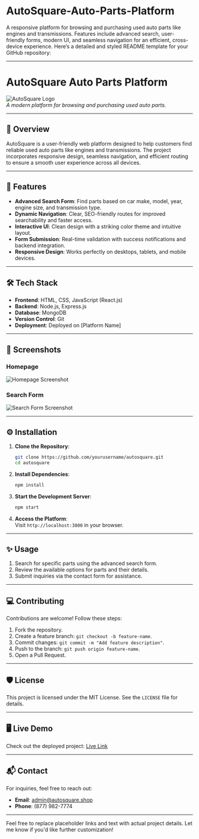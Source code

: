 # AutoSquare-Auto-Parts-Platform
A responsive platform for browsing and purchasing used auto parts like engines and transmissions. Features include advanced search, user-friendly forms, modern UI, and seamless navigation for an efficient, cross-device experience.
Here’s a detailed and styled README template for your GitHub repository:

---

# **AutoSquare Auto Parts Platform**  

![AutoSquare Logo](https://via.placeholder.com/150)  
_A modern platform for browsing and purchasing used auto parts._  

---

## 🚀 **Overview**  
AutoSquare is a user-friendly web platform designed to help customers find reliable used auto parts like engines and transmissions. The project incorporates responsive design, seamless navigation, and efficient routing to ensure a smooth user experience across all devices.  

---

## 🎯 **Features**  
- **Advanced Search Form**: Find parts based on car make, model, year, engine size, and transmission type.  
- **Dynamic Navigation**: Clear, SEO-friendly routes for improved searchability and faster access.  
- **Interactive UI**: Clean design with a striking color theme and intuitive layout.  
- **Form Submission**: Real-time validation with success notifications and backend integration.  
- **Responsive Design**: Works perfectly on desktops, tablets, and mobile devices.  

---

## 🛠 **Tech Stack**  
- **Frontend**: HTML, CSS, JavaScript (React.js)  
- **Backend**: Node.js, Express.js  
- **Database**: MongoDB  
- **Version Control**: Git  
- **Deployment**: Deployed on [Platform Name]  

---

## 📸 **Screenshots**  
### Homepage  
![Homepage Screenshot](https://via.placeholder.com/800x400)  

### Search Form  
![Search Form Screenshot](https://via.placeholder.com/800x400)  

---

## ⚙️ **Installation**  

1. **Clone the Repository**:  
   ```bash
   git clone https://github.com/yourusername/autosquare.git
   cd autosquare
   ```

2. **Install Dependencies**:  
   ```bash
   npm install
   ```

3. **Start the Development Server**:  
   ```bash
   npm start
   ```

4. **Access the Platform**:  
   Visit `http://localhost:3000` in your browser.

---

## ✨ **Usage**  
1. Search for specific parts using the advanced search form.  
2. Review the available options for parts and their details.  
3. Submit inquiries via the contact form for assistance.  

---

## 💻 **Contributing**  
Contributions are welcome! Follow these steps:  
1. Fork the repository.  
2. Create a feature branch: `git checkout -b feature-name`.  
3. Commit changes: `git commit -m "Add feature description"`.  
4. Push to the branch: `git push origin feature-name`.  
5. Open a Pull Request.  

---

## 🛡 **License**  
This project is licensed under the MIT License. See the `LICENSE` file for details.  

---

## 🖥 **Live Demo**  
Check out the deployed project: [Live Link](https://example.com)  

---

## 📬 **Contact**  
For inquiries, feel free to reach out:  
- **Email**: admin@autosquare.shop  
- **Phone**: (877) 982-7774  

---

Feel free to replace placeholder links and text with actual project details. Let me know if you'd like further customization!
